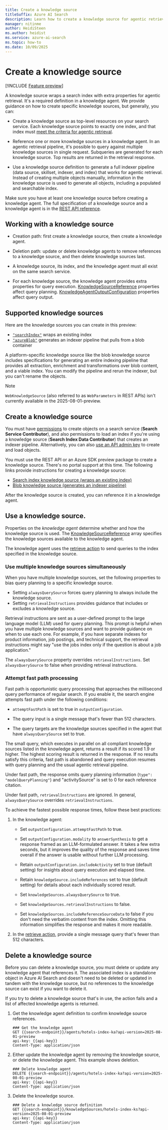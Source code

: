 ```yaml
---
title: Create a knowledge source
titleSuffix: Azure AI Search
description: Learn how to create a knowledge source for agentic retrieval workloads in Azure AI Search.
manager: nitinme
author: HeidiSteen
ms.author: heidist
ms.service: azure-ai-search
ms.topic: how-to
ms.date: 10/09/2025
---
```


# Create a knowledge source

[!INCLUDE [Feature preview](./includes/previews/preview-generic.md)]

A knowledge source wraps a search index with extra properties for agentic retrieval. It's a required definition in a knowledge agent. We provide guidance on how to create specific knowledge sources, but generally, you can:

+ Create a knowledge source as top-level resources on your search service. Each knowledge source points to exactly one index, and that index must [meet the criteria for agentic retrieval](agentic-retrieval-how-to-create-index.md).

+ Reference one or more knowledge sources in a knowledge agent. In an agentic retrieval pipeline, it's possible to query against multiple knowledge sources in single request. Subqueries are generated for each knowledge source. Top results are returned in the retrieval response.

+ Use a knowledge source definition to generate a full indexer pipeline (data source, skillset, indexer, and index) that works for agentic retrieval. Instead of creating multiple objects manually, information in the knowledge source is used to generate all objects, including a populated and searchable index.

Make sure you have at least one knowledge source before creating a knowledge agent. The full specification of a knowledge source and a knowledge agent is in the [REST API reference](/rest/api/searchservice). 

## Working with a knowledge source

+ Creation path: first create a knowledge source, then create a knowledge agent. 

+ Deletion path: update or delete knowledge agents to remove references to a knowledge source, and then delete knowledge sources last.

+ A knowledge source, its index, and the knowledge agent must all exist on the same search service.

+ For each knowledge source, the knowledge agent provides extra properties for query execution. [KnowledgeSourceReference](/rest/api/searchservice/knowledge-agents/create-or-update#knowledgesourcereference?view=rest-searchservice-2025-08-01-preview&preserve-view=true) properties affect query planning. [KnowledgeAgentOutputConfiguration](/rest/api/searchservice/knowledge-agents/create-or-update#knowledgeagentoutputconfiguration?view=rest-searchservice-2025-08-01-preview&preserve-view=true) properties affect query output.

## Supported knowledge sources

Here are the knowledge sources you can create in this preview:

+ [`"searchIndex"`](/rest/api/searchservice/knowledge-sources/create-or-update#searchindexknowledgesource?view=rest-searchservice-2025-08-01-preview&preserve-view=true) wraps an existing index
+ [`"azureBlob"`](/rest/api/searchservice/knowledge-sources/create-or-update#azureblobknowledgesource?view=rest-searchservice-2025-08-01-preview&preserve-view=true) generates an indexer pipeline that pulls from a blob container

A platform-specific knowledge source like the blob knowledge source includes specifications for generating an entire indexing pipeline that provides all extraction, enrichment and transformations over blob content, and a viable index. You can modify the pipeline and rerun the indexer, but you can't rename the objects.

> [!NOTE]
> `WebKnowledgeSource` (also referred to as `WebParameters` in REST APIs) isn't currently available in the 2025-08-01-preview.

## Create a knowledge source

You must have [permissions](search-security-rbac.md) to create objects on a search service (**Search Service Contributor**), and also permissions to load an index if you're using a knowledge source (**Search Index Data Contributor**) that creates an indexer pipeline. Alternatively, you can also [use an API admin key](search-security-api-keys.md) to create and load objects.

You must use the REST API or an Azure SDK preview package to create a knowledge source. There's no portal support at this time. The following links provide instructions for creating a knowledge source:

+ [Search index knowledge source (wraps an existing index)](agentic-knowledge-source-how-to-search-index.md)
+ [Blob knowledge source (generates an indexer pipeline)](agentic-knowledge-source-how-to-blob.md)

After the knowledge source is created, you can reference it in a knowledge agent.

## Use a knowledge source.

Properties on the *knowledge agent* determine whether and how the knowledge source is used. The [KnowledgeSourceReference](/rest/api/searchservice/knowledge-agents/create-or-update#knowledgesourcereference?view=rest-searchservice-2025-08-01-preview&preserve-view=true) array specifies the knowledge sources available to the knowledge agent.

The knowledge agent uses the [retrieve action](agentic-retrieval-how-to-retrieve.md) to send queries to the index specified in the knowledge source.

### Use multiple knowledge sources simultaneously

When you have multiple knowledge sources, set the following properties to bias query planning to a specific knowledge source.

+ Setting `alwaysQuerySource` forces query planning to always include the knowledge source.
+ Setting `retrievalInstructions` provides guidance that includes or excludes a knowledge source. 

Retrieval instructions are sent as a user-defined prompt to the large language model (LLM) used for query planning. This prompt is helpful when you have multiple knowledge sources and want to provide guidance on when to use each one. For example, if you have separate indexes for product information, job postings, and technical support, the retrieval instructions might say "use the jobs index only if the question is about a job application."

The `alwaysQuerySource` property overrides `retrievalInstructions`. Set `alwaysQuerySource` to false when providing retrieval instructions.

### Attempt fast path processing

Fast path is opportunistic query processing that approaches the millisecond query performance of regular search. If you enable it, the search engine attempts fast path under the following conditions:

+ `attemptFastPath` is set to true in `outputConfiguration`.

+ The query input is a single message that's fewer than 512 characters.

+ The query targets are the knowledge sources specified in the agent that have `alwaysQuerySource` set to true.

The small query, which executes in parallel on all compliant knowledge sources listed in the knowledge agent, returns a result if its scored 1.9 or higher. The highest scoring result is returned in the response. If no results satisfy this criteria, fast path is abandoned and query execution resumes with query planning and the usual agentic retrieval pipeline.

Under fast path, the response omits query planning information (`type": "modelQueryPlanning"`) and "activitySource" is set to 0 for each reference citation.

Under fast path, `retrievalInstructions` are ignored. In general, `alwaysQuerySource` overrides `retrievalInstructions`.

To achieve the fastest possible response times, follow these best practices:

1. In the knowledge agent:

   + Set `outputConfiguration.attemptFastPath` to true.

   + Set `outputConfiguration.modality` to `answerSynthesis` to get a response framed as an LLM-formulated answer. It takes a few extra seconds, but it improves the quality of the response and saves time overall if the answer is usable without further LLM processing.

   + Retain `outputConfiguration.includeActivity` set to true (default setting) for insights about query execution and elapsed time.

   + Retain `knowledgeSource.includeReferences` set to true (default setting) for details about each individually scored result.

   + Set `knowledgeSources.alwaysQuerySource` to true.

   + Set `knowledgeSources.retrievalInstructions` to false.

   + Set `knowledgeSources.includeReferenceSourceData` to false if you don't need the verbatim content from the index. Omitting this information simplifies the response and makes it more readable.

1. In the [retrieve action](agentic-retrieval-how-to-retrieve.md), provide a single message query that's fewer than 512 characters.

## Delete a knowledge source

Before you can delete a knowledge source, you must delete or update any knowledge agent that references it. The associated index is a standalone object in Azure AI Search and doesn't need to be deleted or updated in tandem with the knowledge source, but no references to the knowledge source can exist if you want to delete it.

If you try to delete a knowledge source that's in use, the action fails and a list of affected knowledge agents is returned.

1. Get the knowledge agent definition to confirm knowledge source references.

    ```http
    ### Get the knowledge agent
    GET {{search-endpoint}}/agents/hotels-index-ka?api-version=2025-08-01-preview
    api-key: {{api-key}}
    Content-Type: application/json
    ```

1. Either update the knowledge agent by removing the knowledge source, or delete the knowledge agent. This example shows deletion.

    ```http
    ### Delete knowledge agent
    DELETE {{search-endpoint}}/agents/hotels-index-ka?api-version=2025-08-01-preview
    api-key: {{api-key}}
    Content-Type: application/json
    ```

1. Delete the knowledge source.

    ```http
    ### Delete a knowledge source definition
    GET {{search-endpoint}}/knowledgeSources/hotels-index-ks?api-version=2025-08-01-preview
    api-key: {{api-key}}
    Content-Type: application/json
    ```

